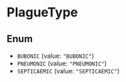 # PlagueType

## Enum

- `BUBONIC` (value: `"BUBONIC"`)
- `PNEUMONIC` (value: `"PNEUMONIC"`)
- `SEPTICAEMIC` (value: `"SEPTICAEMIC"`)
